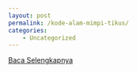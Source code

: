 ```yaml
---
layout: post
permalink: /kode-alam-mimpi-tikus/
categories:
    - Uncategorized
---
```


[Baca Selengkapnya](/01)